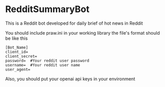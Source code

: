 # RedditSummaryBot
This is a Reddit bot developed for daily brief of hot news in Reddit

You should include praw.ini in your working library
the file's format should be like this
```
[Bot_Name]
client_id=
client_secret=
password=  #Your reddit user password
username=  #Your reddit user name
user_agent=
```
Also, you should put your openai api keys in your environment
